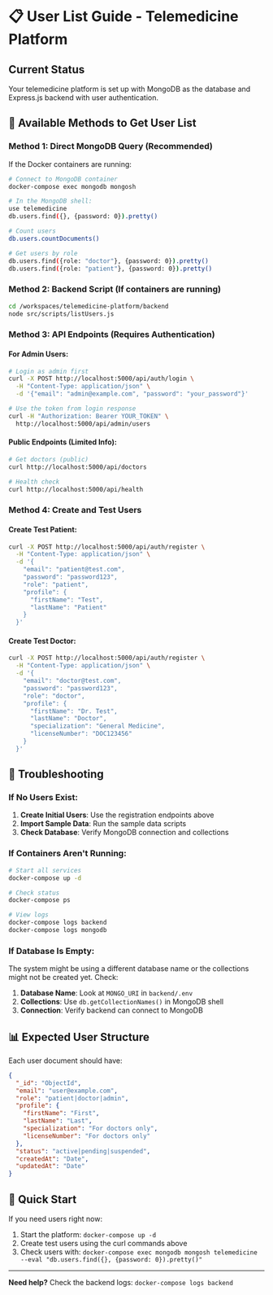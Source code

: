 # 📋 User List Guide - Telemedicine Platform

## Current Status
Your telemedicine platform is set up with MongoDB as the database and Express.js backend with user authentication.

## 🎯 Available Methods to Get User List

### Method 1: Direct MongoDB Query (Recommended)
If the Docker containers are running:

```bash
# Connect to MongoDB container
docker-compose exec mongodb mongosh

# In the MongoDB shell:
use telemedicine
db.users.find({}, {password: 0}).pretty()

# Count users
db.users.countDocuments()

# Get users by role
db.users.find({role: "doctor"}, {password: 0}).pretty()
db.users.find({role: "patient"}, {password: 0}).pretty()
```

### Method 2: Backend Script (If containers are running)
```bash
cd /workspaces/telemedicine-platform/backend
node src/scripts/listUsers.js
```

### Method 3: API Endpoints (Requires Authentication)

#### For Admin Users:
```bash
# Login as admin first
curl -X POST http://localhost:5000/api/auth/login \
  -H "Content-Type: application/json" \
  -d '{"email": "admin@example.com", "password": "your_password"}'

# Use the token from login response
curl -H "Authorization: Bearer YOUR_TOKEN" \
  http://localhost:5000/api/admin/users
```

#### Public Endpoints (Limited Info):
```bash
# Get doctors (public)
curl http://localhost:5000/api/doctors

# Health check
curl http://localhost:5000/api/health
```

### Method 4: Create and Test Users

#### Create Test Patient:
```bash
curl -X POST http://localhost:5000/api/auth/register \
  -H "Content-Type: application/json" \
  -d '{
    "email": "patient@test.com",
    "password": "password123", 
    "role": "patient",
    "profile": {
      "firstName": "Test",
      "lastName": "Patient"
    }
  }'
```

#### Create Test Doctor:
```bash
curl -X POST http://localhost:5000/api/auth/register \
  -H "Content-Type: application/json" \
  -d '{
    "email": "doctor@test.com",
    "password": "password123",
    "role": "doctor", 
    "profile": {
      "firstName": "Dr. Test",
      "lastName": "Doctor",
      "specialization": "General Medicine",
      "licenseNumber": "DOC123456"
    }
  }'
```

## 🔧 Troubleshooting

### If No Users Exist:
1. **Create Initial Users**: Use the registration endpoints above
2. **Import Sample Data**: Run the sample data scripts
3. **Check Database**: Verify MongoDB connection and collections

### If Containers Aren't Running:
```bash
# Start all services
docker-compose up -d

# Check status
docker-compose ps

# View logs
docker-compose logs backend
docker-compose logs mongodb
```

### If Database Is Empty:
The system might be using a different database name or the collections might not be created yet. Check:

1. **Database Name**: Look at `MONGO_URI` in `backend/.env`
2. **Collections**: Use `db.getCollectionNames()` in MongoDB shell
3. **Connection**: Verify backend can connect to MongoDB

## 📊 Expected User Structure

Each user document should have:
```json
{
  "_id": "ObjectId",
  "email": "user@example.com",
  "role": "patient|doctor|admin",
  "profile": {
    "firstName": "First",
    "lastName": "Last",
    "specialization": "For doctors only",
    "licenseNumber": "For doctors only"
  },
  "status": "active|pending|suspended",
  "createdAt": "Date",
  "updatedAt": "Date"
}
```

## 🚀 Quick Start

If you need users right now:
1. Start the platform: `docker-compose up -d`
2. Create test users using the curl commands above
3. Check users with: `docker-compose exec mongodb mongosh telemedicine --eval "db.users.find({}, {password: 0}).pretty()"`

---

**Need help?** Check the backend logs: `docker-compose logs backend`
